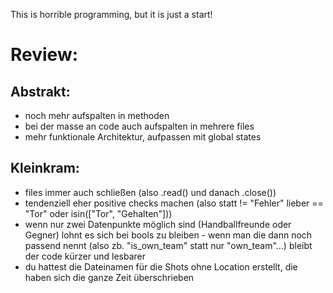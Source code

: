 This is horrible programming, but it is just a start!

# Review:
## Abstrakt:
 - noch mehr aufspalten in methoden
 - bei der masse an code auch aufspalten in mehrere files
 - mehr funktionale Architektur, aufpassen mit global states
## Kleinkram:
 - files immer auch schließen (also .read() und danach .close())
 - tendenziell eher positive checks machen (also statt != "Fehler" lieber == "Tor" oder isin(["Tor", "Gehalten"]))
 - wenn nur zwei Datenpunkte möglich sind (Handballfreunde oder Gegner) lohnt es sich bei bools zu bleiben - wenn man die dann noch passend nennt (also zb. "is_own_team" statt nur "own_team"...) bleibt der code kürzer und lesbarer
 - du hattest die Dateinamen für die Shots ohne Location erstellt, die haben sich die ganze Zeit überschrieben